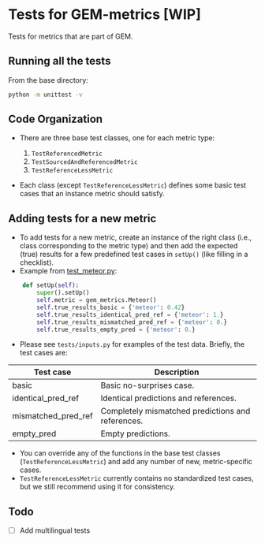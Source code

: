 Tests for GEM-metrics [WIP]
====
Tests for metrics that are part of GEM.

Running all the tests
-------------

From the base directory:
```sh
python -m unittest -v
```


Code Organization
-------------
- There are three base test classes, one for each metric type:

    1.  `TestReferencedMetric`
    2.  `TestSourcedAndReferencedMetric`
    3.  `TestReferenceLessMetric`

- Each class (except `TestReferenceLessMetric`) defines some basic test cases that an instance metric should satisfy.


Adding tests for a new metric
-------------

- To add tests for a new metric, create an instance of the right class (i.e., class corresponding to the metric type) and then add the expected (true) results for a few predefined test cases in `setUp()` (like filling in a checklist).
- Example from [test_meteor.py](test_meteor.py):
```py
    def setUp(self):
        super().setUp()
        self.metric = gem_metrics.Meteor()
        self.true_results_basic = {'meteor': 0.42}
        self.true_results_identical_pred_ref = {'meteor': 1.}
        self.true_results_mismatched_pred_ref = {'meteor': 0.}
        self.true_results_empty_pred = {'meteor': 0.}
```

- Please see `tests/inputs.py` for examples of the test data. Briefly, the test cases are:

| Test case   | Description |
| ------------- | ------------- |
| basic  | Basic no-surprises case.  |
| identical_pred_ref | Identical predictions and references.  |
| mismatched_pred_ref  | Completely mismatched predictions and references. |
| empty_pred | Empty predictions. |



- You can override any of the functions in the base test classes (`TestReferenceLessMetric`) and add any number of new, metric-specific cases.
- `TestReferenceLessMetric` currently contains no standardized test cases, but we still recommend using it for consistency.

Todo
----
- [ ] Add multilingual tests


